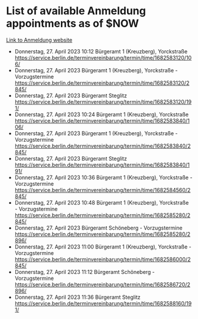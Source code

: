 # List of available Anmeldung appointments as of $NOW
[Link to Anmeldung website](https://service.berlin.de/terminvereinbarung/termin/tag.php?termin=1&anliegen[]=120686&dienstleisterlist=122210,122217,327316,122219,327312,122227,327314,122231,327346,122243,327348,122254,122252,329742,122260,329745,122262,329748,122271,327278,122273,327274,122277,327276,330436,122280,327294,122282,327290,122284,327292,122291,327270,122285,327266,122286,327264,122296,327268,150230,329760,122297,327286,122294,327284,122312,329763,122314,329775,122304,327330,122311,327334,122309,327332,317869,122281,327352,122279,329772,122283,122276,327324,122274,327326,122267,329766,122246,327318,122251,327320,122257,327322,122208,327298,122226,327300&herkunft=http%3A%2F%2Fservice.berlin.de%2Fdienstleistung%2F120686%2F)
- Donnerstag, 27. April 2023 10:12 Bürgeramt 1 (Kreuzberg), Yorckstraße https://service.berlin.de/terminvereinbarung/termin/time/1682583120/106/
- Donnerstag, 27. April 2023  Bürgeramt 1 (Kreuzberg), Yorckstraße - Vorzugstermine https://service.berlin.de/terminvereinbarung/termin/time/1682583120/2845/
- Donnerstag, 27. April 2023  Bürgeramt Steglitz https://service.berlin.de/terminvereinbarung/termin/time/1682583120/191/
- Donnerstag, 27. April 2023 10:24 Bürgeramt 1 (Kreuzberg), Yorckstraße https://service.berlin.de/terminvereinbarung/termin/time/1682583840/106/
- Donnerstag, 27. April 2023  Bürgeramt 1 (Kreuzberg), Yorckstraße - Vorzugstermine https://service.berlin.de/terminvereinbarung/termin/time/1682583840/2845/
- Donnerstag, 27. April 2023  Bürgeramt Steglitz https://service.berlin.de/terminvereinbarung/termin/time/1682583840/191/
- Donnerstag, 27. April 2023 10:36 Bürgeramt 1 (Kreuzberg), Yorckstraße - Vorzugstermine https://service.berlin.de/terminvereinbarung/termin/time/1682584560/2845/
- Donnerstag, 27. April 2023 10:48 Bürgeramt 1 (Kreuzberg), Yorckstraße - Vorzugstermine https://service.berlin.de/terminvereinbarung/termin/time/1682585280/2845/
- Donnerstag, 27. April 2023  Bürgeramt Schöneberg - Vorzugstermine https://service.berlin.de/terminvereinbarung/termin/time/1682585280/2896/
- Donnerstag, 27. April 2023 11:00 Bürgeramt 1 (Kreuzberg), Yorckstraße - Vorzugstermine https://service.berlin.de/terminvereinbarung/termin/time/1682586000/2845/
- Donnerstag, 27. April 2023 11:12 Bürgeramt Schöneberg - Vorzugstermine https://service.berlin.de/terminvereinbarung/termin/time/1682586720/2896/
- Donnerstag, 27. April 2023 11:36 Bürgeramt Steglitz https://service.berlin.de/terminvereinbarung/termin/time/1682588160/191/
